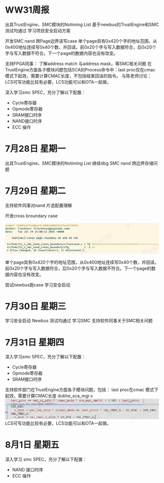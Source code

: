 # WW31周报

出具TrustEngine，SMC模块的Notiming List
基于newbus的TrustEngine和SMC测试均通过
学习项目安全启动方案

开发SMC nand 跨Page边界读写case
单个page具有0x420个字的地址范围，从0x400地址连续写0x40个数，并回读。前0x20个字与写入数据符合，后0x20个字与写入数据不符合。下一个page的数据内容也没有改变。

支持FPGA同事：
了解address match 与address mask，等SMC相关问题
在TrustEngine方面各子模块问题包括SCA的Process命令中：last proc仅在cmac 模式下起效，需要计算CMAC长度，不包括结束回话的指令。
与陈老师讨论：LCS可写功能比较有必要，LCS功能可以和OTA一起做。

深入学习smc SPEC，充分了解以下配置：
- Cycle寄存器
- Opmode寄存器
- SRAM接口时序
- NAND接口时序
- ECC 操作


# 7月28日 星期一


出具TrustEngine，SMC模块的Notiming List
继续dbg SMC nand 跨边界存储问题

# 7月29日 星期二


支持软件同事对nand 片选配置理解

开发cross broundary case

![image.png|600](https://raw.githubusercontent.com/lllincx/IMG/master/20250729151109159.png)

单个page具有0x420个字的地址范围，从0x400地址连续写0x40个数，并回读。前0x20个字与写入数据符合，后0x20个字与写入数据不符合。下一个page的数据内容也没有改变。

尝试newbus跑case
学习安全启动

# 7月30日 星期三


学习安全启动
Newbus 测试均通过
学习SMC
支持软件同事关于SMC相关问题

# 7月31日 星期四


深入学习smc SPEC，充分了解以下配置：
- Cycle寄存器
- Opmode寄存器
- SRAM接口时序

支持软件部门在TrustEngine方面各子模块问题，包括：
last proc在cmac 模式下起效，需要计算CMAC长度
dubhe_sca_mgr.v
![image.png|600](https://raw.githubusercontent.com/lllincx/IMG/master/20250731162759458.png)
LCS可写功能比较有必要，LCS功能可以和OTA一起做。




# 8月1日 星期五

深入学习 smc SPEC，充分了解以下配置：

- NAND 接口时序
- ECC 操作


